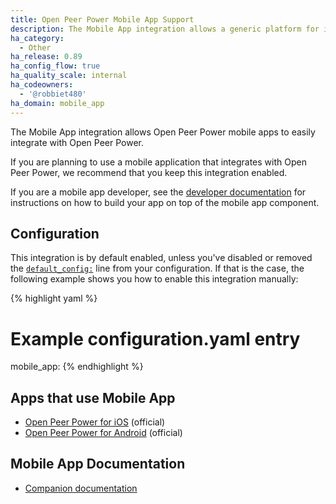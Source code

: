 ```yaml
---
title: Open Peer Power Mobile App Support
description: The Mobile App integration allows a generic platform for integrating with mobile apps.
ha_category:
  - Other
ha_release: 0.89
ha_config_flow: true
ha_quality_scale: internal
ha_codeowners:
  - '@robbiet480'
ha_domain: mobile_app
---
```


The Mobile App integration allows Open Peer Power mobile apps to easily integrate with Open Peer Power.

If you are planning to use a mobile application that integrates with Open Peer Power, we recommend that you keep this integration enabled.

If you are a mobile app developer, see the [developer documentation](https://developers.openpeerpower.io/docs/en/app_integration_index.html) for instructions on how to build your app on top of the mobile app component.

## Configuration

This integration is by default enabled, unless you've disabled or removed the [`default_config:`](https://www.openpeerpower.io/integrations/default_config/) line from your configuration. If that is the case, the following example shows you how to enable this integration manually:

{% highlight yaml %}
# Example configuration.yaml entry
mobile_app:
{% endhighlight %}

## Apps that use Mobile App

- [Open Peer Power for iOS](https://apps.apple.com/us/app/home-assistant/id1099568401?ls=1) (official)
- [Open Peer Power for Android](https://play.google.com/store/apps/details?id=io.homeassistant.companion.android) (official)

## Mobile App Documentation

- [Companion documentation](https://companion.openpeerpower.io/)
